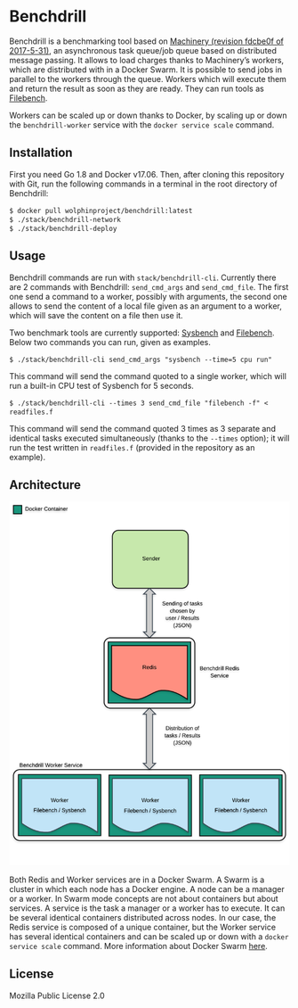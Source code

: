 # Benchdrill

Benchdrill is a benchmarking tool based on [Machinery (revision fdcbe0f of 2017-5-31)](https://github.com/RichardKnop/machinery/tree/fdcbe0ff6b8592b8ebc65f76fd63af3f6f90c3a7), an asynchronous task queue/job queue based on distributed message passing. It allows to load charges thanks to Machinery’s workers, which are distributed with in a Docker Swarm. It is possible to send jobs in parallel to the workers through the queue. Workers which will execute them and return the result as soon as they are ready. They can run tools as [Filebench](https://github.com/filebench/filebench).

Workers can be scaled up or down thanks to Docker, by scaling up or down the `benchdrill-worker` service with the `docker service scale` command.

## Installation
First you need Go 1.8 and Docker v17.06. Then, after cloning this repository with Git, run the following commands in a terminal in the root directory of Benchdrill:

``` shell
$ docker pull wolphinproject/benchdrill:latest
$ ./stack/benchdrill-network
$ ./stack/benchdrill-deploy
```

## Usage
Benchdrill commands are run with `stack/benchdrill-cli`. Currently there are 2 commands with Benchdrill: `send_cmd_args` and `send_cmd_file`. The first one send a command to a worker, possibly with arguments, the second one allows to send the content of a local file given as an argument to a worker, which will save the content on a file then use it.

Two benchmark tools are currently supported: [Sysbench](https://github.com/akopytov/sysbench) and [Filebench](https://github.com/filebench/filebench). Below two commands you can run, given as examples.

``` shell
$ ./stack/benchdrill-cli send_cmd_args "sysbench --time=5 cpu run"
```

This command will send the command quoted to a single worker, which will run a built-in CPU test of Sysbench for 5 seconds.

``` shell
$ ./stack/benchdrill-cli --times 3 send_cmd_file "filebench -f" < readfiles.f
```

This command will send the command quoted 3 times as 3 separate and identical tasks executed simultaneously (thanks to the ``--times`` option); it will run the test written in `readfiles.f` (provided in the repository as an example).

## Architecture

![Architecture schema of Benchdrill](architecture_schema.png)

Both Redis and Worker services are in a Docker Swarm. A Swarm is a cluster in which each node has a Docker engine. A node can be a manager or a worker. In Swarm mode concepts are not about containers but about services. A service is the task a manager or a worker has to execute. It can be several identical containers distributed across nodes. In our case, the Redis service is composed of a unique container, but the Worker service has several identical containers and can be scaled up or down with a `docker service scale` command. More information about Docker Swarm [here](https://docs.docker.com/engine/swarm/).

## License
Mozilla Public License 2.0
